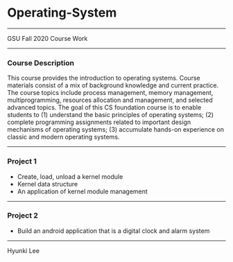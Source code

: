 # Operating-System
***
GSU Fall 2020 Course Work  
***
### Course Description

This course provides the introduction to operating systems. Course materials consist of a mix of background knowledge and current practice. The course topics include process management, memory management, multiprogramming, resources allocation and management, and selected advanced topics.
The goal of this CS foundation course is to enable students to (1) understand the basic principles of operating systems; (2) complete programming assignments related to important design mechanisms of operating systems; (3) accumulate hands-on experience on classic and modern operating systems.
***
### Project 1  
* Create, load, unload a kernel module
* Kernel data structure
* An application of kernel module management
***
### Project 2  
* Build an android application that is a digital clock and alarm system
***

Hyunki Lee
